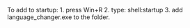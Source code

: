 To add to startup:
	1. press Win+R
	2. type: shell:startup
	3. add language_changer.exe to the folder.